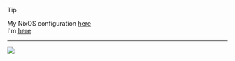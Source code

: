 > [!TIP]
> My NixOS configuration [here](https://github.com/ISP-Michael/NixOS)  
> I'm [here](https://t.me/isp_lans)

---

<img src='https://github-readme-stats.vercel.app/api/top-langs/?username=ISP-Michael&layout=compact&theme=transparent' >



